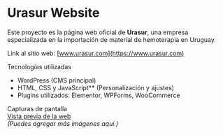 # Urasur Website   

Este proyecto es la página web oficial de **Urasur**, una empresa especializada en la importación de material de hemoterapia en Uruguay.  

Link al sitio web: [www.urasur.com](https://www.urasur.com)  

  Tecnologías utilizadas  
- WordPress (CMS principal)  
- HTML, CSS y JavaScript** (Personalización y ajustes)  
- Plugins utilizados: Elementor, WPForms, WooCommerce  

 Capturas de pantalla  
[Vista previa de la web](ruta-de-tu-imagen.png)  
*(Puedes agregar más imágenes aquí.)*  

 

